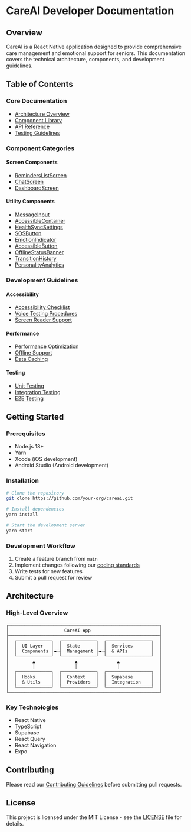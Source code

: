 # CareAI Developer Documentation

## Overview

CareAI is a React Native application designed to provide comprehensive care management and emotional support for seniors. This documentation covers the technical architecture, components, and development guidelines.

## Table of Contents

### Core Documentation
- [Architecture Overview](./architecture/README.md)
- [Component Library](./components/README.md)
- [API Reference](./api/README.md)
- [Testing Guidelines](./testing/README.md)

### Component Categories

#### Screen Components
- [RemindersListScreen](./components/README.md#reminderslistscreen)
- [ChatScreen](./components/README.md#chatscreen)
- [DashboardScreen](./components/README.md#dashboardscreen)

#### Utility Components
- [MessageInput](./components/README.md#messageinput)
- [AccessibleContainer](./components/README.md#accessiblecontainer)
- [HealthSyncSettings](./components/README.md#healthsyncsettings)
- [SOSButton](./components/README.md#sosbutton)
- [EmotionIndicator](./components/README.md#emotionindicator)
- [AccessibleButton](./components/README.md#accessiblebutton)
- [OfflineStatusBanner](./components/README.md#offlinestatusbanner)
- [TransitionHistory](./components/README.md#transitionhistory)
- [PersonalityAnalytics](./components/README.md#personalityanalytics)

### Development Guidelines

#### Accessibility
- [Accessibility Checklist](./accessibility/README.md)
- [Voice Testing Procedures](./accessibility/voice-testing.md)
- [Screen Reader Support](./accessibility/screen-reader.md)

#### Performance
- [Performance Optimization](./performance/README.md)
- [Offline Support](./performance/offline.md)
- [Data Caching](./performance/caching.md)

#### Testing
- [Unit Testing](./testing/unit.md)
- [Integration Testing](./testing/integration.md)
- [E2E Testing](./testing/e2e.md)

## Getting Started

### Prerequisites
- Node.js 18+
- Yarn
- Xcode (iOS development)
- Android Studio (Android development)

### Installation
```bash
# Clone the repository
git clone https://github.com/your-org/careai.git

# Install dependencies
yarn install

# Start the development server
yarn start
```

### Development Workflow
1. Create a feature branch from `main`
2. Implement changes following our [coding standards](./standards/README.md)
3. Write tests for new features
4. Submit a pull request for review

## Architecture

### High-Level Overview
```
┌─────────────────────────────────────────────────────────┐
│                     CareAI App                          │
├─────────────────────────────────────────────────────────┤
│  ┌─────────────┐  ┌─────────────┐  ┌─────────────────┐  │
│  │  UI Layer   │  │  State      │  │  Services       │  │
│  │  Components │◄─┤  Management │◄─┤  & APIs         │  │
│  └─────────────┘  └─────────────┘  └─────────────────┘  │
│         ▲               ▲               ▲               │
│         │               │               │               │
│  ┌─────────────┐  ┌─────────────┐  ┌─────────────────┐  │
│  │  Hooks      │  │  Context    │  │  Supabase       │  │
│  │  & Utils    │  │  Providers  │  │  Integration    │  │
│  └─────────────┘  └─────────────┘  └─────────────────┘  │
└─────────────────────────────────────────────────────────┘
```

### Key Technologies
- React Native
- TypeScript
- Supabase
- React Query
- React Navigation
- Expo

## Contributing

Please read our [Contributing Guidelines](./CONTRIBUTING.md) before submitting pull requests.

## License

This project is licensed under the MIT License - see the [LICENSE](./LICENSE) file for details. 